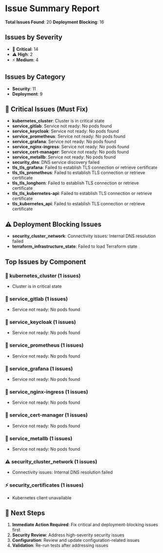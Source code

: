 # Issue Summary Report

**Total Issues Found**: 20
**Deployment Blocking**: 16

## Issues by Severity
- 🚨 **Critical**: 14
- ⚠️ **High**: 2
- ⚡ **Medium**: 4

## Issues by Category
- **Security**: 11
- **Deployment**: 9

## 🚨 Critical Issues (Must Fix)
- **kubernetes_cluster**: Cluster is in critical state
- **service_gitlab**: Service not ready: No pods found
- **service_keycloak**: Service not ready: No pods found
- **service_prometheus**: Service not ready: No pods found
- **service_grafana**: Service not ready: No pods found
- **service_nginx-ingress**: Service not ready: No pods found
- **service_cert-manager**: Service not ready: No pods found
- **service_metallb**: Service not ready: No pods found
- **security_dns**: DNS service discovery failed
- **tls_tls_grafana**: Failed to establish TLS connection or retrieve certificate
- **tls_tls_prometheus**: Failed to establish TLS connection or retrieve certificate
- **tls_tls_longhorn**: Failed to establish TLS connection or retrieve certificate
- **tls_tls_kubernetes-api**: Failed to establish TLS connection or retrieve certificate
- **tls_kubernetes_api**: Failed to establish TLS connection or retrieve certificate

## ⚠️ Deployment Blocking Issues
- **security_cluster_network**: Connectivity issues: Internal DNS resolution failed
- **terraform_infrastructure_state**: Failed to load Terraform state

## Top Issues by Component
### 🚨 kubernetes_cluster (1 issues)
- Cluster is in critical state

### 🚨 service_gitlab (1 issues)
- Service not ready: No pods found

### 🚨 service_keycloak (1 issues)
- Service not ready: No pods found

### 🚨 service_prometheus (1 issues)
- Service not ready: No pods found

### 🚨 service_grafana (1 issues)
- Service not ready: No pods found

### 🚨 service_nginx-ingress (1 issues)
- Service not ready: No pods found

### 🚨 service_cert-manager (1 issues)
- Service not ready: No pods found

### 🚨 service_metallb (1 issues)
- Service not ready: No pods found

### ⚠️ security_cluster_network (1 issues)
- Connectivity issues: Internal DNS resolution failed

### ⚡ security_certificates (1 issues)
- Kubernetes client unavailable

## 🔧 Next Steps
1. **Immediate Action Required**: Fix critical and deployment-blocking issues first
2. **Security Review**: Address high-severity security issues
3. **Configuration**: Review and update configuration-related issues
4. **Validation**: Re-run tests after addressing issues
